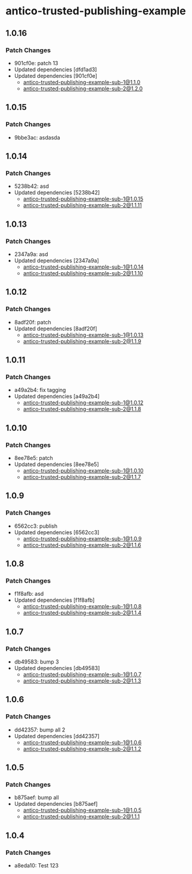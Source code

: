 # antico-trusted-publishing-example

## 1.0.16

### Patch Changes

- 901cf0e: patch 13
- Updated dependencies [dfd1ad3]
- Updated dependencies [901cf0e]
  - antico-trusted-publishing-example-sub-1@1.1.0
  - antico-trusted-publishing-example-sub-2@1.2.0

## 1.0.15

### Patch Changes

- 9bbe3ac: asdasda

## 1.0.14

### Patch Changes

- 5238b42: asd
- Updated dependencies [5238b42]
  - antico-trusted-publishing-example-sub-1@1.0.15
  - antico-trusted-publishing-example-sub-2@1.1.11

## 1.0.13

### Patch Changes

- 2347a9a: asd
- Updated dependencies [2347a9a]
  - antico-trusted-publishing-example-sub-1@1.0.14
  - antico-trusted-publishing-example-sub-2@1.1.10

## 1.0.12

### Patch Changes

- 8adf20f: patch
- Updated dependencies [8adf20f]
  - antico-trusted-publishing-example-sub-1@1.0.13
  - antico-trusted-publishing-example-sub-2@1.1.9

## 1.0.11

### Patch Changes

- a49a2b4: fix tagging
- Updated dependencies [a49a2b4]
  - antico-trusted-publishing-example-sub-1@1.0.12
  - antico-trusted-publishing-example-sub-2@1.1.8

## 1.0.10

### Patch Changes

- 8ee78e5: patch
- Updated dependencies [8ee78e5]
  - antico-trusted-publishing-example-sub-1@1.0.10
  - antico-trusted-publishing-example-sub-2@1.1.7

## 1.0.9

### Patch Changes

- 6562cc3: publish
- Updated dependencies [6562cc3]
  - antico-trusted-publishing-example-sub-1@1.0.9
  - antico-trusted-publishing-example-sub-2@1.1.6

## 1.0.8

### Patch Changes

- f1f8afb: asd
- Updated dependencies [f1f8afb]
  - antico-trusted-publishing-example-sub-1@1.0.8
  - antico-trusted-publishing-example-sub-2@1.1.4

## 1.0.7

### Patch Changes

- db49583: bump 3
- Updated dependencies [db49583]
  - antico-trusted-publishing-example-sub-1@1.0.7
  - antico-trusted-publishing-example-sub-2@1.1.3

## 1.0.6

### Patch Changes

- dd42357: bump all 2
- Updated dependencies [dd42357]
  - antico-trusted-publishing-example-sub-1@1.0.6
  - antico-trusted-publishing-example-sub-2@1.1.2

## 1.0.5

### Patch Changes

- b875aef: bump all
- Updated dependencies [b875aef]
  - antico-trusted-publishing-example-sub-1@1.0.5
  - antico-trusted-publishing-example-sub-2@1.1.1

## 1.0.4

### Patch Changes

- a8eda10: Test 123
